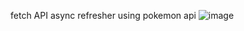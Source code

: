 fetch API async refresher using pokemon api
![image](https://github.com/RoseReyes/fetch-api-async-js-refresher/assets/36457350/829ac014-de81-4000-a83b-1fb8853a2c1b)
